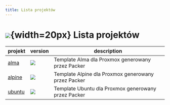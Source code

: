 ```yaml
---
title: Lista projektów
---
```


# ![](https://gitlab.com/pl.rachuna-net/infrastructure/terraform/modules/gitlab-project/-/raw/main/images/packer.png){width=20px} Lista projektów

| projekt   | version | description |
|-----------|---------|-------------|
| [alma](https://gitlab.com/pl.rachuna-net/infrastructure/packer/alma) | ![](https://gitlab.com/pl.rachuna-net/infrastructure/packer/alma/-/badges/release.svg) | Template Alma dla Proxmox generowany przez Packer |
| [alpine](https://gitlab.com/pl.rachuna-net/infrastructure/packer/alpine) | ![](https://gitlab.com/pl.rachuna-net/infrastructure/packer/alpine/-/badges/release.svg) | Template Alpine dla Proxmox generowany przez Packer |
| [ubuntu](https://gitlab.com/pl.rachuna-net/infrastructure/packer/ubuntu) | ![](https://gitlab.com/pl.rachuna-net/infrastructure/packer/ubuntu/-/badges/release.svg) | Template Ubuntu dla Proxmox generowany przez Packer |